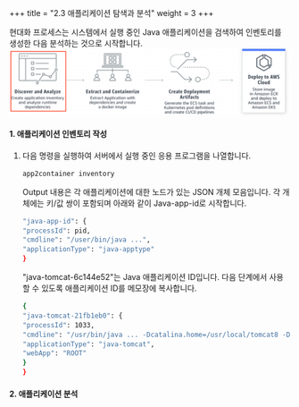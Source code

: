 +++
title = "2.3 애플리케이션 탐색과 분석"
weight = 3
+++

현대화 프로세스는 시스템에서 실행 중인 Java 애플리케이션을 검색하여 인벤토리를 생성한 다음 분석하는 것으로 시작합니다.
![ReferenceImage](images/discover-overview-diagram.ko.png)

####  1. 애플리케이션 인벤토리 작성

1. 다음 명령을 실행하여 서버에서 실행 중인 응용 프로그램을 나열합니다.

    ```bash
    app2container inventory
    ```
    
    Output 내용은 각 애플리케이션에 대한 노드가 있는 JSON 개체 모음입니다. 각 개체에는 키/값 쌍이 포함되며 아래와 같이 Java-app-id로 시작합니다.

    ```bash
    "java-app-id": {
    "processId": pid,
    "cmdline": "/user/bin/java ...",
    "applicationType": "java-apptype"
    }
    ```
    "java-tomcat-6c144e52"는 Java 애플리케이션 ID입니다. 다음 단계에서 사용할 수 있도록 애플리케이션 ID를 메모장에 복사합니다.
    ```bash
    {
    "java-tomcat-21fb1eb0": {
    "processId": 1033,
    "cmdline": "/usr/bin/java ... -Dcatalina.home=/usr/local/tomcat8 -Djava.io.tmpdir=/usr/local/tomcat8/temp org.apache.catalina.startup.Bootstrap start ",
    "applicationType": "java-tomcat",
    "webApp": "ROOT"
    }
    }
    ```
####  2. 애플리케이션 분석

